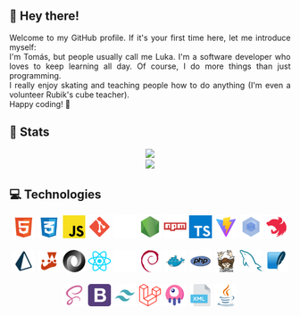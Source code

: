 <div align="justify">
    <br>
    <h2>🦀 Hey there!</h2>
    Welcome to my GitHub profile. If it's your first time here, let me introduce myself:
    <br>
    I'm Tomás, but people usually call me Luka. I'm a software developer who loves to keep learning all day. Of course, I do more things than just programming.
    <br>
    I really enjoy skating and teaching people how to do anything (I'm even a volunteer Rubik's cube teacher).
    <br>
    Happy coding! 🦎
    <br>
    <h2>🐞 Stats</h2>
    <div align="center">
        <img src="https://github-readme-stats.vercel.app/api?username=lukalakuka&show_icons=true&title_color=bf0020&hide_border=true&bg_color=0d1117&icon_color=bf0020&text_color=ffffff">
        <br>
        <img src="https://github-readme-stats.vercel.app/api/top-langs/?username=lukalakuka&show_icons=true&title_color=bf0020&hide_border=true&bg_color=0d1117&icon_color=bf0020&text_color=ffffff&layout=pie&exclude_repo=dpl22-23">
    </div>
    <h2>💻 Technologies</h2>
    <div style="display: flex; justify-content: center; align-items: center; gap: 5px; flex-wrap: wrap;" align="center">
        <img src="./assets/technologies/html.svg" style="width: 8%; margin-bottom: 1rem;" title="HTML 5"/>
        <img src="./assets/technologies/css.svg" style="width: 8%; margin-bottom: 1rem;" title="CSS 3"/>
        <img src="./assets/technologies/javascript.svg" style="width: 8%; margin-bottom: 1rem;" title="JavaScript"/>
        <img src="./assets/technologies/git.svg" style="width: 8%; margin-bottom: 1rem;" title="git"/>
        <img src="./assets/technologies/github.svg" style="width: 8%; margin-bottom: 1rem;" title="GitHub"/>
        <img src="./assets/technologies/node.svg" style="width: 8%; margin-bottom: 1rem;" title="NodeJS"/>
        <img src="./assets/technologies/npm.svg" style="width: 8%; margin-bottom: 1rem;" title="Node Package Modules"/>
        <img src="./assets/technologies/typescript.svg" style="width: 8%; margin-bottom: 1rem;" title="TypeScript"/>
        <img src="./assets/technologies/vite.svg" style="width: 8%; margin-bottom: 1rem;" title="Vite"/>
        <img src="./assets/technologies/webpack.svg" style="width: 8%; margin-bottom: 1rem;" title="Webpack"/>
        <img src="./assets/technologies/nestjs.svg" style="width: 8%; margin-bottom: 1rem;" title="NestJS"/>
        <img src="./assets/technologies/prisma.svg" style="width: 8%; margin-bottom: 1rem;" title="Prisma ORM"/>
        <img src="./assets/technologies/jest.svg" style="width: 8%; margin-bottom: 1rem;" title="Jest"/>
        <img src="./assets/technologies/json.svg" style="width: 8%; margin-bottom: 1rem;" title="json"/>
        <img src="./assets/technologies/react.svg" style="width: 8%; margin-bottom: 1rem;" title="ReactJS"/>
        <img src="./assets/technologies/next.svg" style="width: 8%; margin-bottom: 1rem;" title="NextJS"/>
        <img src="./assets/technologies/debian.svg" style="width: 8%; margin-bottom: 1rem;" title="Debian & Ubuntu"/>
        <img src="./assets/technologies/docker.svg" style="width: 8%; margin-bottom: 1rem;" title="Docker"/>
        <img src="./assets/technologies/php.svg" style="width: 8%; margin-bottom: 1rem;" title="PHP"/>
        <img src="./assets/technologies/composer.svg" style="width: 8%; margin-bottom: 1rem;" title="Composer"/>
        <img src="./assets/technologies/mysql.svg" style="width: 8%; margin-bottom: 1rem;" title="MySQL"/>
        <img src="./assets/technologies/sqlite.svg" style="width: 8%; margin-bottom: 1rem;" title="SQLite"/>
        <img src="./assets/technologies/sass.svg" style="width: 8%; margin-bottom: 1rem;" title="Sass"/>
        <img src="./assets/technologies/bootstrap.svg" style="width: 8%; margin-bottom: 1rem;" title="Bootstrap 5"/>
        <img src="./assets/technologies/tailwind.svg" style="width: 8%; margin-bottom: 1rem;" title="Tailwind CSS"/>
        <img src="./assets/technologies/laravel.svg" style="width: 8%; margin-bottom: 1rem;" title="Laravel"/>
        <img src="./assets/technologies/livewire.svg" style="width: 8%; margin-bottom: 1rem;" title="Livewire"/>
        <img src="./assets/technologies/xml.svg" style="width: 8%; margin-bottom: 1rem;" title="XML"/>
        <img src="./assets/technologies/java.svg" style="width: 8%; margin-bottom: 1rem;" title="Java"/>
    </div>
</div>
